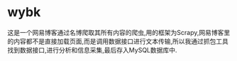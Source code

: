 # wybk

这是一个网易博客通过名博爬取其所有内容的爬虫,用的框架为Scrapy,网易博客里的内容都不是直接加载页面,而是调用数据接口进行文本传输,所以我通过抓包工具找到数据接口,进行分析和信息采集,最后存入MySQL数据库中.
